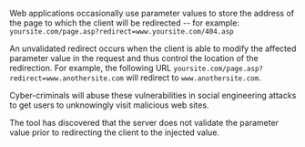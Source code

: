 Web applications occasionally use parameter values to store the
address of the page to which the client will be redirected -- for
example: `yoursite.com/page.asp?redirect=www.yoursite.com/404.asp`

An
unvalidated redirect occurs when the client is able to modify the
affected parameter value in the request and thus control the location
of the redirection. For example, the following URL
`yoursite.com/page.asp?redirect=www.anothersite.com` will redirect to
`www.anothersite.com`.

Cyber-criminals will abuse these
vulnerabilities in social engineering attacks to get users to
unknowingly visit malicious web sites.

The tool has discovered that
the server does not validate the parameter value prior to redirecting
the client to the injected value.